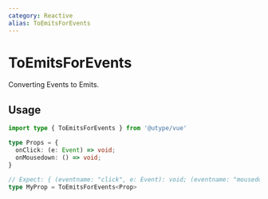 ```yaml
---
category: Reactive
alias: ToEmitsForEvents
---
```


# ToEmitsForEvents

<TypeInfo category="Reactive" :alias="['EventsToEmits']" />

Converting Events to Emits.

## Usage

```ts twoslash
import type { ToEmitsForEvents } from '@utype/vue'

type Props = {
  onClick: (e: Event) => void;
  onMousedown: () => void;
}

// Expect: { (eventname: "click", e: Event): void; (eventname: "mousedown"): void; } // [!code highlight]
type MyProp = ToEmitsForEvents<Prop>
```
